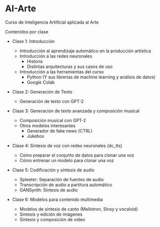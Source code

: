 # AI-Arte
Curso de Inteligencia Artificial aplicada al Arte

Contenidos por clase

- Clase 1: Introducción
  - Introducción al aprendizaje automático en la producción artística
  - Introducción a las redes neuronales
    - Historia
    - Distintas arquitecturas y sus casos de uso
  - Introducción a las herramientas del curso
    - Python (Y sus librerías de machine learning y análisis de datos)
    - Google Colab

- Clase 2: Generación de Texto
  - Generación de texto con GPT-2

- Clase 3: Generación de texto avanzada y composición musical
  - Composición musical con GPT-2
  - Otros modelos interesantes
    - Generador de fake news (CTRL)
    - Jukebox

- Clase 4: Sintesis de voz con redes neuronales (dc_tts)
  - Cómo preparar el conjunto de datos para clonar una voz
  - Cómo entrenar un modelo para clonar una voz

- Clase 5: Codificación y síntesis de audio
  - Spleeter: Separación de fuentes de audio
  - Transcripción de audio a partitura automático
  - GANSynth: Síntesis de audio

- Clase 6: Modelos para contenido multimedia
  - Modelos de síntesis de canto (Mellotron, Sinsy y vocaloid)
  - Síntesis y edición de imágenes
  - Síntesis y composición de video
